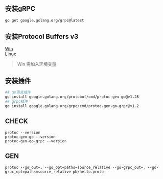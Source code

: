 ## 安装gRPC
`go get google.golang.org/grpc@latest`

## 安装Protocol Buffers v3
[Win](https://github.com/protocolbuffers/protobuf/releases/download/v3.20.1/protoc-3.20.1-win64.zip)  
[Linux](https://github.com/protocolbuffers/protobuf/releases/download/v3.20.1/protoc-3.20.1-linux-x86_64.zip)

> Win 需加入环境变量

## 安装插件
```bash
## go语言插件
go install google.golang.org/protobuf/cmd/protoc-gen-go@v1.28
## grpc插件
go install google.golang.org/grpc/cmd/protoc-gen-go-grpc@v1.2

```
## CHECK
```
protoc --version
protoc-gen-go --version
protoc-gen-go-grpc --version
```

## GEN
```
protoc --go_out=. --go_opt=paths=source_relative --go-grpc_out=. --go-grpc_opt=paths=source_relative pb/hello.proto
```